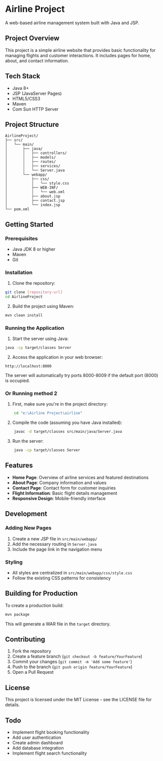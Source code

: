 # Airline Project

A web-based airline management system built with Java and JSP.

## Project Overview

This project is a simple airline website that provides basic functionality for managing flights and customer interactions. It includes pages for home, about, and contact information.

## Tech Stack

- Java 8+
- JSP (JavaServer Pages)
- HTML5/CSS3
- Maven
- Com Sun HTTP Server

## Project Structure

```
AirlineProject/
├── src/
│   └── main/
│       ├── java/
│       │   ├── controllers/
│       │   ├── models/
│       │   ├── routes/
│       │   ├── services/
│       │   └── Server.java
│       └── webapp/
│           ├── css/
│           │   └── style.css
│           ├── WEB-INF/
│           │   └── web.xml
│           ├── about.jsp
│           ├── contact.jsp
│           └── index.jsp
└── pom.xml
```

## Getting Started

### Prerequisites

- Java JDK 8 or higher
- Maven
- Git

### Installation

1. Clone the repository:
```bash
git clone [repository-url]
cd AirlineProject
```

2. Build the project using Maven:
```bash
mvn clean install
```

### Running the Application

1. Start the server using Java:
```bash
java -cp target/classes Server
```

2. Access the application in your web browser:
```
http://localhost:8000
```

The server will automatically try ports 8000-8009 if the default port (8000) is occupied.

### Or Running method 2

1. First, make sure you're in the project directory:
```bash
    cd "e:\Airline Project\airline"
```

2. Compile the code (assuming you have Java installed):
```bash
    javac -d target/classes src/main/java/Server.java
```

3. Run the server:
```bash
    java -cp target/classes Server
```

## Features

- **Home Page**: Overview of airline services and featured destinations
- **About Page**: Company information and values
- **Contact Page**: Contact form for customer inquiries
- **Flight Information**: Basic flight details management
- **Responsive Design**: Mobile-friendly interface

## Development

### Adding New Pages

1. Create a new JSP file in `src/main/webapp/`
2. Add the necessary routing in `Server.java`
3. Include the page link in the navigation menu

### Styling

- All styles are centralized in `src/main/webapp/css/style.css`
- Follow the existing CSS patterns for consistency

## Building for Production

To create a production build:

```bash
mvn package
```

This will generate a WAR file in the `target` directory.

## Contributing

1. Fork the repository
2. Create a feature branch (`git checkout -b feature/YourFeature`)
3. Commit your changes (`git commit -m 'Add some feature'`)
4. Push to the branch (`git push origin feature/YourFeature`)
5. Open a Pull Request

## License

This project is licensed under the MIT License - see the LICENSE file for details.

## Todo

- Implement flight booking functionality
- Add user authentication
- Create admin dashboard
- Add database integration
- Implement flight search functionality


